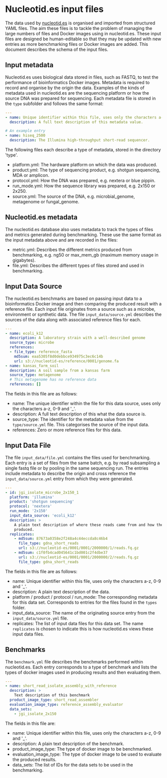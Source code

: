 # Nucleotid.es input files

The data used by [nucleotid.es][] is organised and imported from structured
YAML files. The aim these files is to tackle the problem of managing the large
numbers of files and Docker images using in nucleotid.es. These input files are
designed be human-editable so that they may be updated with new entries as more
benchmarking files or Docker images are added. This document describes the
schema of the input files.

[nucleotid.es]: http://nucleotid.es

## Input metadata

Nucleotid.es uses biological data stored in files, such as FASTQ, to test the
performance of bioinformatics Docker images. Metadata is required to record and
organise by the origin the data. Examples of the kinds of metadata used in
nucleotid.es are the sequencing platform or how the source DNA was prepared for
sequencing. Each metadata file is stored in the `type` subfolder and follows
the same format:

``` yaml
---
- name: Unique identifier within this file, uses only the characters a-z, 0-9 and '_'.
  description: A full text description of this metadata value.

# An example entry
- name: hiseq_2500
  description: The Illumina high-throughput short-read sequencer.
```

The following files each describe a type of metadata, stored in the directory
'type'.

  * platform.yml: The hardware platform on which the data was produced.
  * product.yml: The type of sequencing product, e.g. shotgun sequencing, MDA
    or amplicon.
  * protocol.yml: How the DNA was prepared, e.g. nextera or blue pippin.
  * run_mode.yml: How the sequence library was prepared, e.g. 2x150 or 2x250.
  * source.yml: The source of the DNA, e.g. microbial_genome, metagenome or
    fungal_genome.

## Nucleotid.es metadata

The nucleotid.es database also uses metadata to track the types of files and
metrics generated during benchmarking. These use the same format as the input
metadata above and are recorded in the files:

  * metric.yml: Describes the different metrics produced from benchmarking,
    e.g. ng50 or max_mem_gb (maximum memory usage in gigabytes).
  * file.yml: Describes the different types of files stored and used in
    benchmarking.

## Input Data Source

The nucleotid.es benchmarks are based on passing input data to a bioinformatics
Docker image and then comparing the produced result with a reference file. Each
input file originates from a source such as a microbe, environment or synthetic
data. The file `input_data/source.yml` describes the sources of the data along
with associated reference files for each.

``` yaml
---
- name: ecoli_k12
  description: A laboratory strain with a well-described genome
  source_type: microbe
  references:
  - file_type: reference_fasta
    md5sum: eaa5305f8d0debbce934975c3ec6c14b
    url: s3://nucleotid-es/reference/0001/genome.fa
- name: kansas_farm_soil
  description: A soil sample from a kansas farm
  source_type: metagenome
  # This metagenome has no reference data
  references: []
```

The fields in this file are as follows:
  * name: The unique identifier within the file for this data source, uses only
    the characters a-z, 0-9 and '_'.
  * description: A full text description of this what the data source is.
  * source_type: The identifier for the metadata value from the
    `type/source.yml` file. This categorises the source of the input data.
  * references: Zero or more reference files for this data.

## Input Data File

The file `input_data/file.yml` contains the files used for benchmarking. Each
entry is a set of files from the same batch, e.g. by read subsampling a single
fastq file or by pooling in the same sequencing run. The entries include
metadata to describe the origin and cross reference the `input_data/source.yml`
entry from which they were generated.

``` yaml
---
- id: jgi_isolate_microbe_2x150_1
  platform: 'illumina'
  product: 'shotgun sequencing'
  protocol: 'nextera'
  run_mode: '2x150'
  input_data_source: 'ecoli_k12'
  description: >
    A plain text description of where these reads came from and how they were
    produced.
  replicates:
    - md5sum: 87673a0358e2f248a4c44eccda8c46b4
      file_type: gdna_short_reads
      url: s3://nucleotid-es/0001/0001/2000000/1/reads.fq.gz
    - md5sum: c1f0fb4cad045641c1bd001c2f4dbe37
      url: s3://nucleotid-es/0001/0001/2000000/2/reads.fq.gz
      file_type: gdna_short_reads
```

The fields in this file are as follows:
  * name: Unique identifier within this file, uses only the characters a-z, 0-9 and '_'.
  * description: A plain text description of the data.
  * platform / product / protocol / run_mode: The corresponding metadata for
    this data set. Corresponds to entries for the files found in the `types`
    folder.
  * input_data_source: The name of the originating source entry from the
    `input_data/source.yml` file.
  * replicates: The list of input data files for this data set. The name
    `replicates` is chosen to indicate this is how nucleotid.es views these
    input data files.

## Benchmarks

The `benchmark.yml` file describes the benchmarks performed within
nucleotid.es. Each entry corresponds to a type of benchmark and lists the types
of docker images used in producing results and then evaluating them.

```yaml
---
- name: short_read_isolate_assembly_with_reference
  description: >
    Text description of this benchmark
  product_image_type: short_read_assembler
  evaluation_image_type: reference_assembly_evaluator
  data_sets:
    - jgi_isolate_2x150
```

The fields in this file are:
  * name: Unique identifier within this file, uses only the characters a-z, 0-9 and '_'.
  * description: A plain text description of the benchmark.
  * product_image_type: The type of docker image to be benchmarked.
  * evaluation_image_type: The type of docker image to be used to evaluate the
    produced results.
  * data_sets: The list of IDs for the data sets to be used in the benchmarking.

